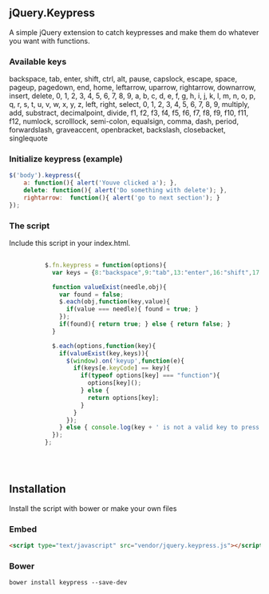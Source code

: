 jQuery.Keypress
---------------

A simple jQuery extension to catch keypresses and make them do whatever you want with functions.

### Available keys

 backspace, tab, enter, shift, ctrl, alt, pause, capslock, escape, space, pageup, pagedown, end, home, leftarrow, uparrow, rightarrow, downarrow, insert, delete, 0, 1, 2, 3, 4, 5, 6, 7, 8, 9, a, b, c, d, e, f, g, h, i, j, k, l, m, n, o, p, q, r, s, t, u, v, w, x, y, z, left, right, select, 0, 1, 2, 3, 4, 5, 6, 7, 8, 9, multiply, add, substract, decimalpoint, divide, f1, f2, f3, f4, f5, f6, f7, f8, f9, f10, f11, f12, numlock, scrolllock, semi-colon, equalsign, comma, dash, period, forwardslash, graveaccent, openbracket, backslash, closebacket, singlequote


### Initialize keypress (example)

```javascript
$('body').keypress({
	a: function(){ alert('Youve clicked a'); },
	delete: function(){ alert('Do something with delete'); },
	rightarrow:  function(){ alert('go to next section'); }
});
```

### The script

Include this script in your index.html.


```javascript
        
          $.fn.keypress = function(options){
            var keys = {8:"backspace",9:"tab",13:"enter",16:"shift",17:"ctrl",18:"alt",19:"pause",20:"capslock",27:"escape",32:"space",33:"pageup",34:"pagedown",35:"end",36:"home",37:"leftarrow",38:"uparrow",39:"rightarrow",40:"downarrow",45:"insert",46:"delete",48:"0",49:"1",50:"2",51:"3",52:"4",53:"5",54:"6",55:"7",56:"8",57:"9",65:"a",66:"b",67:"c",68:"d",69:"e",70:"f",71:"g",72:"h",73:"i",74:"j",75:"k",76:"l",77:"m",78:"n",79:"o",80:"p",81:"q",82:"r",83:"s",84:"t",85:"u",86:"v",87:"w",88:"x",89:"y",90:"z",91:"left",92:"right",93:"select",96:"0",97:"1",98:"2",99:"3",100:"4",101:"5",102:"6",103:"7",104:"8",105:"9",106:"multiply",107:"add",109:"substract",110:"decimalpoint",111:"divide",112:"f1",113:"f2",114:"f3",115:"f4",116:"f5",117:"f6",118:"f7",119:"f8",120:"f9",121:"f10",122:"f11",123:"f12",144:"numlock",145:"scrolllock",186:"semi-colon",187:"equalsign",188:"comma",189:"dash",190:"period",191:"forwardslash",192:"graveaccent",219:"openbracket",220:"backslash",221:"closebacket",222:"singlequote"};

            function valueExist(needle,obj){
              var found = false;
              $.each(obj,function(key,value){
                if(value === needle){ found = true; }
              });
              if(found){ return true; } else { return false; }
            }

            $.each(options,function(key){
              if(valueExist(key,keys)){
                $(window).on('keyup',function(e){
                  if(keys[e.keyCode] == key){
                    if(typeof options[key] === "function"){
                      options[key]();
                    } else {
                      return options[key];
                    }
                  }
                });
              } else { console.log(key + ' is not a valid key to press'); }
            });
          };

        
      
```

Installation
------------

Install the script with bower or make your own files

### Embed

```html
<script type="text/javascript" src="vendor/jquery.keypress.js"></script>
```

### Bower

```
bower install keypress --save-dev
```